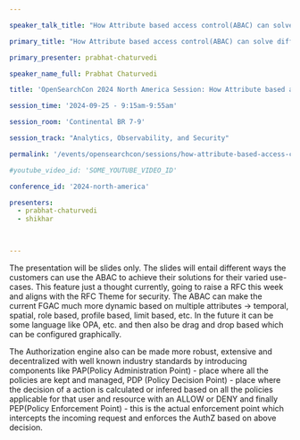 ```yaml
---

speaker_talk_title: "How Attribute based access control(ABAC) can solve different customer use-cases and be the future of FGAC"

primary_title: "How Attribute based access control(ABAC) can solve different customer use-cases and be the future of FGAC"

primary_presenter: prabhat-chaturvedi

speaker_name_full: Prabhat Chaturvedi

title: 'OpenSearchCon 2024 North America Session: How Attribute based access control(ABAC) can solve different customer use-cases and be the future of FGAC'

session_time: '2024-09-25 - 9:15am-9:55am' 

session_room: 'Continental BR 7-9' 

session_track: "Analytics, Observability, and Security" 

permalink: '/events/opensearchcon/sessions/how-attribute-based-access-control(abac)-can-solve-different-customer-usecases-and-be-the-future-of-fgac.html' 

#youtube_video_id: 'SOME_YOUTUBE_VIDEO_ID' 

conference_id: '2024-north-america' 

presenters: 
  - prabhat-chaturvedi
  - shikhar



---
```

The presentation will be slides only. The slides will entail different ways the customers can use the ABAC to achieve their solutions for their varied use-cases. This feature just a thought currently, going to raise a RFC this week and aligns with the RFC Theme for security. The ABAC can make the current FGAC much more dynamic based on multiple attributes -> temporal, spatial, role based, profile based, limit based, etc.
In the future it can be some language like OPA, etc. and then also be drag and drop based which can be configured graphically.

The Authorization engine also can be made more robust, extensive and decentralized with well known industry standards by introducing components like  PAP(Policy Administration Point) - place where all the policies are kept and managed, PDP (Policy Decision Point) - place where the decision of a action is calculated or infered based on all the policies applicable for that user and resource with an ALLOW or DENY and finally PEP(Policy Enforcement Point) - this is the actual enforcement point which intercepts the incoming request and enforces the AuthZ based on above decision.

